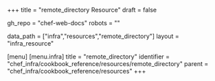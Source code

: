 +++
title = "remote_directory Resource"
draft = false

gh_repo = "chef-web-docs"
robots = ""

data_path = ["infra","resources","remote_directory"]
layout = "infra_resource"


[menu]
  [menu.infra]
    title = "remote_directory"
    identifier = "chef_infra/cookbook_reference/resources/remote_directory"
    parent = "chef_infra/cookbook_reference/resources"
+++

<!-- The contents of this page are automatically generated from the remote_directory.yaml file in the data directory. -->
<!-- To suggest a change, edit the https://github.com/chef/chef/blob/master/lib/chef/resource/remote_directory.rb file
      and submit a pull request to the https://github.com/chef/chef repository. -->
